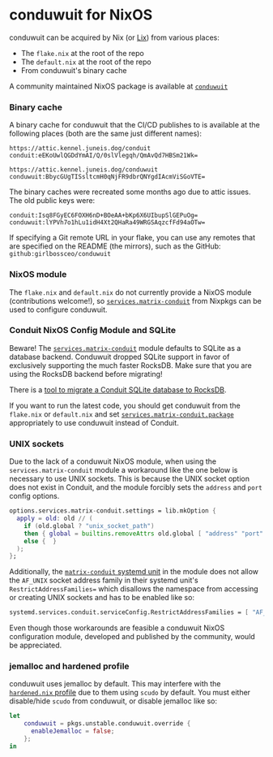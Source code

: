 # conduwuit for NixOS

conduwuit can be acquired by Nix (or [Lix][lix]) from various places:

* The `flake.nix` at the root of the repo
* The `default.nix` at the root of the repo
* From conduwuit's binary cache

A community maintained NixOS package is available at [`conduwuit`](https://search.nixos.org/packages?channel=unstable&show=conduwuit&from=0&size=50&sort=relevance&type=packages&query=conduwuit)

### Binary cache

A binary cache for conduwuit that the CI/CD publishes to is available at the
following places (both are the same just different names):

```
https://attic.kennel.juneis.dog/conduit
conduit:eEKoUwlQGDdYmAI/Q/0slVlegqh/QmAvQd7HBSm21Wk=

https://attic.kennel.juneis.dog/conduwuit
conduwuit:BbycGUgTISsltcmH0qNjFR9dbrQNYgdIAcmViSGoVTE=
```

The binary caches were recreated some months ago due to attic issues. The old public
keys were:

```
conduit:Isq8FGyEC6FOXH6nD+BOeAA+bKp6X6UIbupSlGEPuOg=
conduwuit:lYPVh7o1hLu1idH4Xt2QHaRa49WRGSAqzcfFd94aOTw=
```


If specifying a Git remote URL in your flake, you can use any remotes that
are specified on the README (the mirrors), such as the GitHub: `github:girlbossceo/conduwuit`

### NixOS module

The `flake.nix` and `default.nix` do not currently provide a NixOS module (contributions
welcome!), so [`services.matrix-conduit`][module] from Nixpkgs can be used to configure
conduwuit.

### Conduit NixOS Config Module and SQLite

Beware! The [`services.matrix-conduit`][module] module defaults to SQLite as a database backend.
Conduwuit dropped SQLite support in favor of exclusively supporting the much faster RocksDB.
Make sure that you are using the RocksDB backend before migrating!

There is a [tool to  migrate a Conduit SQLite database to
RocksDB](https://github.com/ShadowJonathan/conduit_toolbox/).

If you want to run the latest code, you should get conduwuit from the `flake.nix`
or `default.nix` and set [`services.matrix-conduit.package`][package]
appropriately to use conduwuit instead of Conduit.

### UNIX sockets

Due to the lack of a conduwuit NixOS module, when using the `services.matrix-conduit` module
a workaround like the one below is necessary to use UNIX sockets. This is because the UNIX
socket option does not exist in Conduit, and the module forcibly sets the `address` and 
`port` config options.

```nix
options.services.matrix-conduit.settings = lib.mkOption {
  apply = old: old // (
    if (old.global ? "unix_socket_path")
    then { global = builtins.removeAttrs old.global [ "address" "port" ]; }
    else {  }
  );
};

```

Additionally, the [`matrix-conduit` systemd unit][systemd-unit] in the module does not allow
the `AF_UNIX` socket address family in their systemd unit's `RestrictAddressFamilies=` which
disallows the namespace from accessing or creating UNIX sockets and has to be enabled like so:

```nix
systemd.services.conduit.serviceConfig.RestrictAddressFamilies = [ "AF_UNIX" ];
```

Even though those workarounds are feasible a conduwuit NixOS configuration module, developed and
published by the community, would be appreciated.

### jemalloc and hardened profile

conduwuit uses jemalloc by default. This may interfere with the [`hardened.nix` profile][hardened.nix]
due to them using `scudo` by default. You must either disable/hide `scudo` from conduwuit, or
disable jemalloc like so:

```nix
let
    conduwuit = pkgs.unstable.conduwuit.override {
      enableJemalloc = false;
    };
in
```

[lix]: https://lix.systems/
[module]: https://search.nixos.org/options?channel=unstable&query=services.matrix-conduit
[package]: https://search.nixos.org/options?channel=unstable&query=services.matrix-conduit.package
[hardened.nix]: https://github.com/NixOS/nixpkgs/blob/master/nixos/modules/profiles/hardened.nix#L22
[systemd-unit]: https://github.com/NixOS/nixpkgs/blob/master/nixos/modules/services/matrix/conduit.nix#L132
